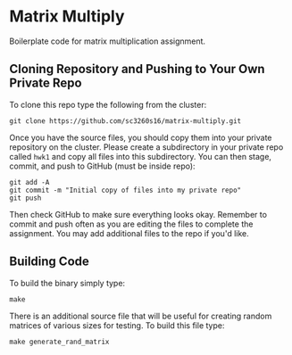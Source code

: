 # Matrix Multiply

Boilerplate code for matrix multiplication assignment.

## Cloning Repository and Pushing to Your Own Private Repo

To clone this repo type the following from the cluster:

	git clone https://github.com/sc3260s16/matrix-multiply.git

Once you have the source files, you should copy them into your private
repository on the cluster. Please create a subdirectory in your private
repo called ```hwk1``` and copy all files into this subdirectory. You can 
then stage, commit, and push to GitHub (must be inside repo):

	git add -A
	git commit -m "Initial copy of files into my private repo"
	git push

Then check GitHub to make sure everything looks okay. Remember to commit
and push often as you are editing the files to complete the assignment. You
may add additional files to the repo if you'd like.

## Building Code

To build the binary simply type:

	make

There is an additional source file that will be useful for creating random matrices
of various sizes for testing. To build this file type:

	make generate_rand_matrix


